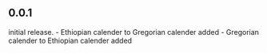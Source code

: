 ## 0.0.1
initial release.
    - Ethiopian calender to Gregorian  calender added
    - Gregorian calender to Ethiopian calender added

